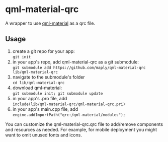 # qml-material-qrc
A wrapper to use [qml-material](https://github.com/papyros/qml-material) as a qrc file.

## Usage

1. create a git repo for your app:  
`git init`
2. in your app's repo, add qml-material-qrc as a git submodule:  
`git submodule add https://github.com/maply/qml-material-qrc lib/qml-material-qrc`
3. navigate to the submodule's folder  
`cd lib/qml-material-qrc`
4. download qml-material:  
`git submodule init; git submodule update`
5. in your app's .pro file, add  
`include(lib/qml-material-qrc/qml-material-qrc.pri)`
7. in your app's main.cpp file, add  
`engine.addImportPath("qrc:/qml-material/modules");`

You can customize the qml-material-qrc.qrc file to add/remove components and resources as needed.
For example, for mobile deployment you might want to omit unused fonts and icons.
